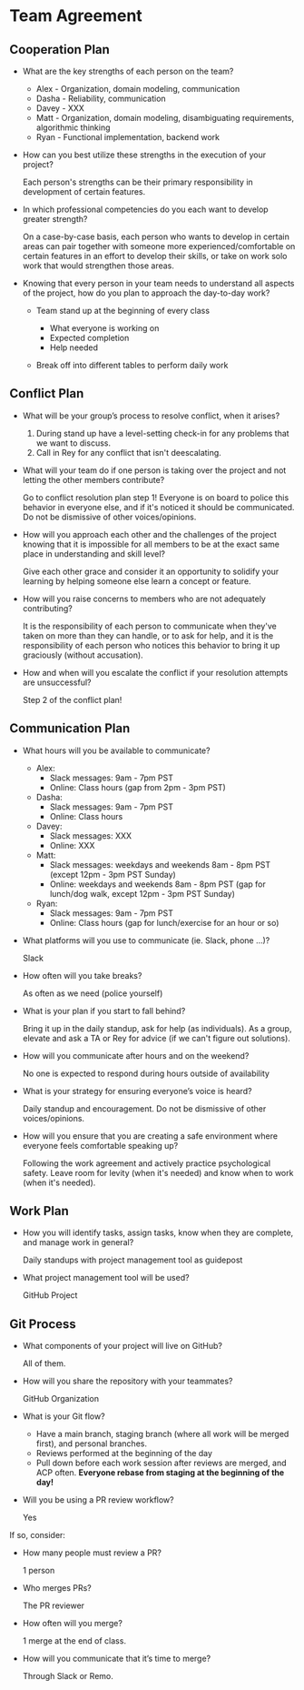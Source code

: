 # Team Agreement

## Cooperation Plan

- What are the key strengths of each person on the team?

  - Alex - Organization, domain modeling, communication
  - Dasha - Reliability, communication 
  - Davey - XXX
  - Matt - Organization, domain modeling, disambiguating requirements, algorithmic thinking
  - Ryan - Functional implementation, backend work

- How can you best utilize these strengths in the execution of your project?

  Each person's strengths can be their primary responsibility in development of certain features.

- In which professional competencies do you each want to develop greater strength?

  On a case-by-case basis, each person who wants to develop in certain areas can pair together with someone more experienced/comfortable on certain features in an effort to develop their skills, or take on work solo work that would strengthen those areas.

- Knowing that every person in your team needs to understand all aspects of the project, how do you plan to approach the day-to-day work?

  - Team stand up at the beginning of every class
    - What everyone is working on
    - Expected completion
    - Help needed
  
  - Break off into different tables to perform daily work

## Conflict Plan

- What will be your group’s process to resolve conflict, when it arises?

  1. During stand up have a level-setting check-in for any problems that we want to discuss.
  2. Call in Rey for any conflict that isn't deescalating.

- What will your team do if one person is taking over the project and not letting the other members contribute?

  Go to conflict resolution plan step 1! Everyone is on board to police this behavior in everyone else, and if it's noticed it should be communicated. Do not be dismissive of other voices/opinions.
  
- How will you approach each other and the challenges of the project knowing that it is impossible for all members to be at the exact same place in understanding and skill level?

  Give each other grace and consider it an opportunity to solidify your learning by helping someone else learn a concept or feature.

- How will you raise concerns to members who are not adequately contributing?

  It is the responsibility of each person to communicate when they've taken on more than they can handle, or to ask for help, and it is the responsibility of each person who notices this behavior to bring it up graciously (without accusation).

- How and when will you escalate the conflict if your resolution attempts are unsuccessful?

  Step 2 of the conflict plan!

## Communication Plan

- What hours will you be available to communicate?

  - Alex:
    - Slack messages: 9am - 7pm PST
    - Online: Class hours (gap from 2pm - 3pm PST)
  - Dasha:
    - Slack messages: 9am - 7pm PST
    - Online: Class hours
  - Davey:
    - Slack messages: XXX
    - Online: XXX
  - Matt:
    - Slack messages: weekdays and weekends 8am - 8pm PST (except 12pm - 3pm PST Sunday)
    - Online: weekdays and weekends 8am - 8pm PST (gap for lunch/dog walk, except 12pm - 3pm PST Sunday)
  - Ryan:
    - Slack messages: 9am - 7pm PST
    - Online: Class hours (gap for lunch/exercise for an hour or so)

- What platforms will you use to communicate (ie. Slack, phone …)?
  
  Slack

- How often will you take breaks?

  As often as we need (police yourself)

- What is your plan if you start to fall behind?

  Bring it up in the daily standup, ask for help (as individuals). As a group, elevate and ask a TA or Rey for advice (if we can't figure out solutions).

- How will you communicate after hours and on the weekend?

  No one is expected to respond during hours outside of availability

- What is your strategy for ensuring everyone’s voice is heard?

  Daily standup and encouragement. Do not be dismissive of other voices/opinions.

- How will you ensure that you are creating a safe environment where everyone feels comfortable speaking up?

  Following the work agreement and actively practice psychological safety. Leave room for levity (when it's needed) and know when to work (when it's needed).

## Work Plan

- How you will identify tasks, assign tasks, know when they are complete, and manage work in general?

  Daily standups with project management tool as guidepost

- What project management tool will be used?

  GitHub Project

## Git Process

- What components of your project will live on GitHub?

  All of them.

- How will you share the repository with your teammates?

  GitHub Organization

- What is your Git flow?
  - Have a main branch, staging branch (where all work will be merged first), and personal branches.
  - Reviews performed at the beginning of the day 
  - Pull down before each work session after reviews are merged, and ACP often. **Everyone rebase from staging at the beginning of the day!**

- Will you be using a PR review workflow?

  Yes

If so, consider:

- How many people must review a PR?

  1 person

- Who merges PRs?

  The PR reviewer

- How often will you merge?

  1 merge at the end of class.

- How will you communicate that it’s time to merge?

  Through Slack or Remo.
